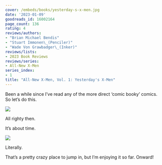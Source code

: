```yaml
---
cover: /embeds/books/yesterday-s-x-men.jpg
date: '2023-01-09'
goodreads_id: 16002164
page_count: 136
rating: 4
reviews/authors:
- "Brian Michael Bendis"
- "Stuart Immonen\_(Penciler)"
- "Wade Von Grawbadger\_(Inker)"
reviews/lists:
- 2023 Book Reviews
reviews/series:
- All-New X-Men
series_index:
- 1
title: "All-New X-Men, Vol. 1: Yesterday's X-Men"
---
```

Been a while since I’ve read any of the more direct ‘comic booky’ comics. So let’s do this. 

![](/embeds/books/attachments/all-new-x-men-1-d8bba3.png)

All righty then. 

<!--more-->

It’s about time. 

![](/embeds/books/attachments/all-new-x-men-1-03e15e.png)

Literally. 

That’s a pretty crazy place to jump in, but I’m enjoying it so far. Onward!
